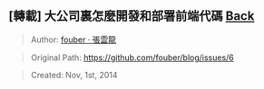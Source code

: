 ## [轉載] 大公司裏怎麼開發和部署前端代碼 [Back](./../post.md)

> Author: [fouber · 張雲龍](https://github.com/fouber)

> Original Path: https://github.com/fouber/blog/issues/6 

> Created: Nov, 1st, 2014
